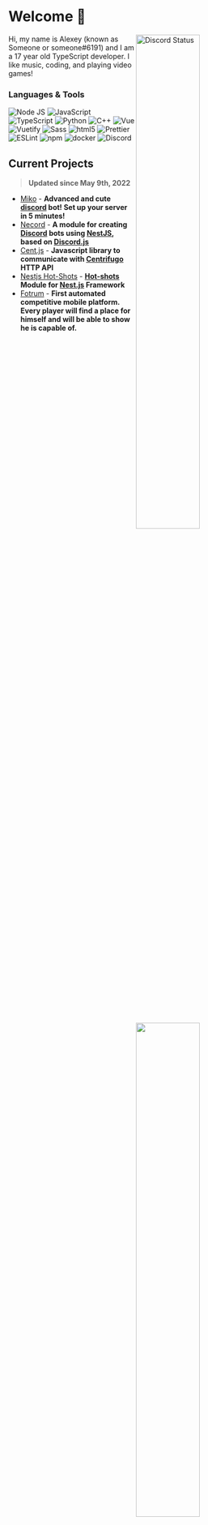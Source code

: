 # Welcome 👋

<!-- Credit: https://github.com/anuraghazra/github-readme-stats -->
<a href="https://discord.com/users/235413185639874561" target="_blank">
  <img width="50%" align="right" alt="Discord Status" src="https://lanyard.cnrad.dev/api/235413185639874561?theme=light&borderRadius=5px">
<a />
<img width="50%" align="right" src="https://media.giphy.com/media/UV4rSwlTM7mnRa5l4o/giphy.gif">
<a href="https://wakatime.com/@SocketSomeone" target="_blank">
  <img width="50%" align="right" src="https://github-readme-stats.vercel.app/api/wakatime?username=SocketSomeone&border_radius=5px&border_color=fff&icon_color=58a6ff&show_icons=true&custom_title=Weekly%20Stats">
<a/>

Hi, my name is Alexey (known as Someone or someone#6191) and I am a 17 year old TypeScript developer. I like music, coding, and playing video games!

### Languages & Tools
<img alt="Node JS" src="https://img.shields.io/badge/-Node%20JS-43853d?style=flat-square&logo=Node.js&logoColor=white" /> <img alt="JavaScript" src="https://img.shields.io/badge/-JavaScript-edb200?style=flat-square&logo=javascript&logoColor=white" /> <img alt="TypeScript" src="https://img.shields.io/badge/-TypeScript-235a96?style=flat-square&logo=typescript&logoColor=white" /> <img alt="Python" src="https://img.shields.io/badge/-Python-397ab2?style=flat-square&logo=Python&logoColor=white" /> <img alt="C++" src="https://img.shields.io/badge/-C++-6294cb?style=flat-square&logo=C%2B%2B&logoColor=white" /> <img alt="Vue" src="https://img.shields.io/badge/-Vue-384960?style=flat-square&logo=vue.js&logoColor=white" /> <img alt="Vuetify" src="https://img.shields.io/badge/-Vuetify-1696f5?style=flat-square&logo=vuetify&logoColor=white" /> <img alt="Sass" src="https://img.shields.io/badge/-Sass-CC6699?style=flat-square&logo=sass&logoColor=white" /> <img alt="html5" src="https://img.shields.io/badge/-HTML5-E34F26?style=flat-square&logo=html5&logoColor=white" /> <img alt="Prettier" src="https://img.shields.io/badge/-Prettier-1a2b34?style=flat-square&logo=prettier&logoColor=white" /> <img alt="ESLint" src="https://img.shields.io/badge/-ESLint-6c6cdf?style=flat-square&logo=ESLint&logoColor=white" /> <img alt="npm" src="https://img.shields.io/badge/-NPM-CB3837?style=flat-square&logo=npm&logoColor=white" /> <img alt="docker" src="https://img.shields.io/badge/-Docker-1390b6?style=flat-square&logo=Docker&logoColor=white" /> <img alt="Discord" src="https://img.shields.io/badge/-Discord-36393F?style=flat-square&logo=discord&logoColor=white" />

## Current Projects
> **Updated since May 9th, 2022**

- [Miko](https://miko.bot/) - **Advanced and cute [discord](https://discord.com) bot! Set up your server in 5 minutes!**
- [Necord](https://necord.org/) -  **A module for creating [Discord](https://discord.com) bots using [NestJS](https://nestjs.com), based on [Discord.js](https://discord.js.org/)**
- [Cent.js](https://github.com/SocketSomeone/cent.js) - **Javascript library to communicate with [Centrifugo](https://centrifugal.dev/) HTTP API**
- [Nestjs Hot-Shots](https://github.com/SocketSomeone/nestjs-hot-shots) - **[Hot-shots](https://www.npmjs.com/package/hot-shots) Module for [Nest.js](https://nestjs.com) Framework**
- [Fotrum](https://fotrum.com) - **First automated competitive mobile platform. Every player will find a place for himself and will be able to show he is capable of.**

##

<img align="right" src="https://komarev.com/ghpvc/?username=SocketSomeone&label=💖" alt="Profile Views"/>
